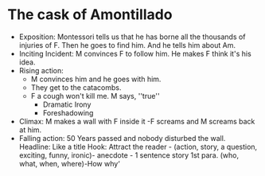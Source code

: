 # The cask of Amontillado
- Exposition: Montessori tells us that he has borne all the thousands of injuries of F. Then he goes to find him. And he tells him about Am.
- Inciting Incident: M convinces F to follow him. He makes F think it's his idea.
- Rising action:
	- M convinces him and he goes with him.
	- They get to the catacombs.
	- F a cough won't kill me. M says, ''true''
		- Dramatic Irony
		- Foreshadowing
- Climax: M makes a wall with F inside it -F screams and M screams back at him.
- Falling action: 50 Years passed and nobody disturbed the wall.
Headline: Like a title
Hook: Attract the reader - (action, story, a question, exciting, funny, ironic)- anecdote - 1 sentence story
1st para. (who, what, when, where)-How why‘

